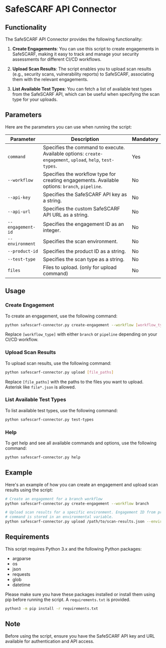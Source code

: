 # SafeSCARF API Connector

## Functionality

The SafeSCARF API Connector provides the following functionality:

1. **Create Engagements**: You can use this script to create engagements in
   SafeSCARF, making it easy to track and manage your security assessments for
   different CI/CD workflows.

1. **Upload Scan Results**: The script enables you to upload scan results (e.g.,
   security scans, vulnerability reports) to SafeSCARF, associating them with
   the relevant engagements.

1. **List Available Test Types**: You can fetch a list of available test types
   from the SafeSCARF API, which can be useful when specifying the scan type for
   your uploads.

## Parameters

Here are the parameters you can use when running the script:

| Parameter                | Description                                                                                                 | Mandatory |
|--------------------------|-------------------------------------------------------------------------------------------------------------|-----------|
| `command`                | Specifies the command to execute. Available options: `create-engagement`, `upload`, `help`, `test-types`.   | Yes       |
| `--workflow`             | Specifies the workflow type for creating engagements. Available options: `branch`, `pipeline`.              | No        |
| `--api-key`              | Specifies the SafeSCARF API key as a string.                                                                | No        |
| `--api-url`              | Specifies the custom SafeSCARF API URL as a string.                                                         | No        |
| `--engagement-id`        | Specifies the engagement ID as an integer.                                                                  | No        |
| `--environment`          | Specifies the scan environment.                                                                             | No        |
| `--product-id`           | Specifies the product ID as a string.                                                                       | No        |
| `--test-type`            | Specifies the scan type as a string.                                                                        | No        |
| `files`                  | Files to upload. (only for upload command)                                                                  | No        |

## Usage

### Create Engagement

To create an engagement, use the following command:

```bash
python safescarf-connector.py create-engagement --workflow [workflow_type]
```

Replace `[workflow_type]` with either `branch` or `pipeline` depending on your
CI/CD workflow.

### Upload Scan Results

To upload scan results, use the following command:

```bash
python safescarf-connector.py upload [file_paths]
```

Replace `[file_paths]` with the paths to the files you want to upload. Asterisk
like `file*.json` is allowed.

### List Available Test Types

To list available test types, use the following command:

```bash
python safescarf-connector.py test-types
```

### Help

To get help and see all available commands and options, use the following
command:

```bash
python safescarf-connector.py help
```

## Example

Here's an example of how you can create an engagement and upload scan results
using the script:

```bash
# Create an engagement for a branch workflow
python safescarf-connector.py create-engagement --workflow branch

# Upload scan results for a specific environment. Engagement ID from previous
# command is stored in an environmental variable.
python safescarf-connector.py upload /path/to/scan-results.json --environment staging
```

## Requirements

This script requires Python 3.x and the following Python packages:

* argparse
* os
* json
* requests
* glob
* datetime

Please make sure you have these packages installed or install them using pip
before running the script. A `requirements.txt` is provided.

```bash
python3 -m pip install -r requirements.txt
```

## Note

Before using the script, ensure you have the SafeSCARF API key and URL available
for authentication and API access.
